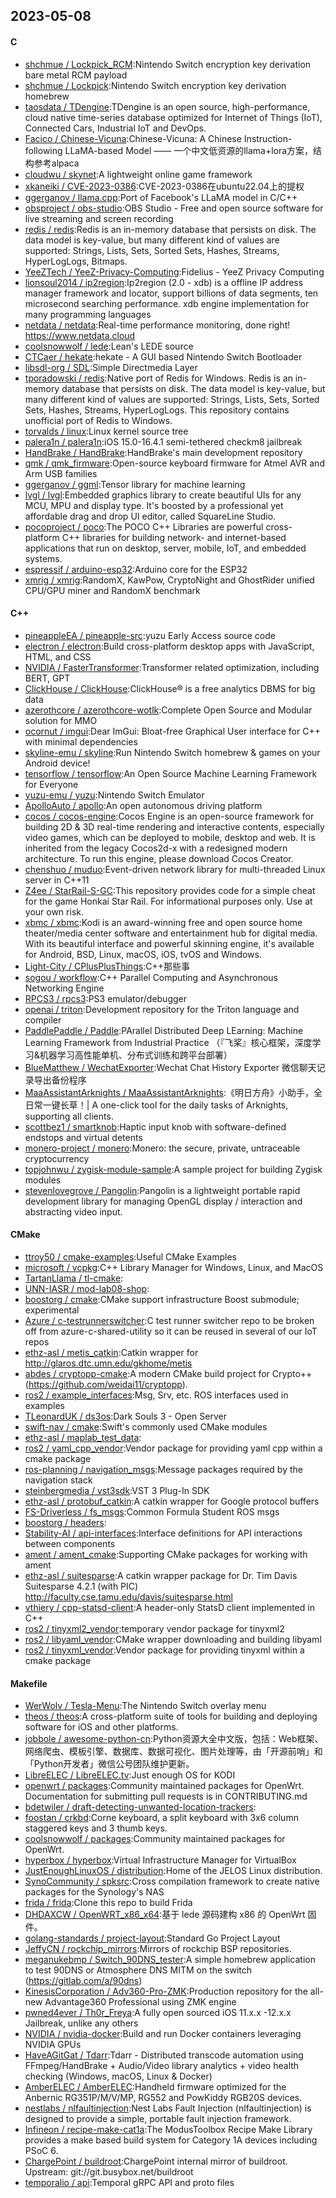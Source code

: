 ## 2023-05-08

#### C
* [shchmue / Lockpick_RCM](https://github.com/shchmue/Lockpick_RCM):Nintendo Switch encryption key derivation bare metal RCM payload
* [shchmue / Lockpick](https://github.com/shchmue/Lockpick):Nintendo Switch encryption key derivation homebrew
* [taosdata / TDengine](https://github.com/taosdata/TDengine):TDengine is an open source, high-performance, cloud native time-series database optimized for Internet of Things (IoT), Connected Cars, Industrial IoT and DevOps.
* [Facico / Chinese-Vicuna](https://github.com/Facico/Chinese-Vicuna):Chinese-Vicuna: A Chinese Instruction-following LLaMA-based Model —— 一个中文低资源的llama+lora方案，结构参考alpaca
* [cloudwu / skynet](https://github.com/cloudwu/skynet):A lightweight online game framework
* [xkaneiki / CVE-2023-0386](https://github.com/xkaneiki/CVE-2023-0386):CVE-2023-0386在ubuntu22.04上的提权
* [ggerganov / llama.cpp](https://github.com/ggerganov/llama.cpp):Port of Facebook's LLaMA model in C/C++
* [obsproject / obs-studio](https://github.com/obsproject/obs-studio):OBS Studio - Free and open source software for live streaming and screen recording
* [redis / redis](https://github.com/redis/redis):Redis is an in-memory database that persists on disk. The data model is key-value, but many different kind of values are supported: Strings, Lists, Sets, Sorted Sets, Hashes, Streams, HyperLogLogs, Bitmaps.
* [YeeZTech / YeeZ-Privacy-Computing](https://github.com/YeeZTech/YeeZ-Privacy-Computing):Fidelius - YeeZ Privacy Computing
* [lionsoul2014 / ip2region](https://github.com/lionsoul2014/ip2region):Ip2region (2.0 - xdb) is a offline IP address manager framework and locator, support billions of data segments, ten microsecond searching performance. xdb engine implementation for many programming languages
* [netdata / netdata](https://github.com/netdata/netdata):Real-time performance monitoring, done right! https://www.netdata.cloud
* [coolsnowwolf / lede](https://github.com/coolsnowwolf/lede):Lean's LEDE source
* [CTCaer / hekate](https://github.com/CTCaer/hekate):hekate - A GUI based Nintendo Switch Bootloader
* [libsdl-org / SDL](https://github.com/libsdl-org/SDL):Simple Directmedia Layer
* [tporadowski / redis](https://github.com/tporadowski/redis):Native port of Redis for Windows. Redis is an in-memory database that persists on disk. The data model is key-value, but many different kind of values are supported: Strings, Lists, Sets, Sorted Sets, Hashes, Streams, HyperLogLogs. This repository contains unofficial port of Redis to Windows.
* [torvalds / linux](https://github.com/torvalds/linux):Linux kernel source tree
* [palera1n / palera1n](https://github.com/palera1n/palera1n):iOS 15.0-16.4.1 semi-tethered checkm8 jailbreak
* [HandBrake / HandBrake](https://github.com/HandBrake/HandBrake):HandBrake's main development repository
* [qmk / qmk_firmware](https://github.com/qmk/qmk_firmware):Open-source keyboard firmware for Atmel AVR and Arm USB families
* [ggerganov / ggml](https://github.com/ggerganov/ggml):Tensor library for machine learning
* [lvgl / lvgl](https://github.com/lvgl/lvgl):Embedded graphics library to create beautiful UIs for any MCU, MPU and display type. It's boosted by a professional yet affordable drag and drop UI editor, called SquareLine Studio.
* [pocoproject / poco](https://github.com/pocoproject/poco):The POCO C++ Libraries are powerful cross-platform C++ libraries for building network- and internet-based applications that run on desktop, server, mobile, IoT, and embedded systems.
* [espressif / arduino-esp32](https://github.com/espressif/arduino-esp32):Arduino core for the ESP32
* [xmrig / xmrig](https://github.com/xmrig/xmrig):RandomX, KawPow, CryptoNight and GhostRider unified CPU/GPU miner and RandomX benchmark

#### C++
* [pineappleEA / pineapple-src](https://github.com/pineappleEA/pineapple-src):yuzu Early Access source code
* [electron / electron](https://github.com/electron/electron):Build cross-platform desktop apps with JavaScript, HTML, and CSS
* [NVIDIA / FasterTransformer](https://github.com/NVIDIA/FasterTransformer):Transformer related optimization, including BERT, GPT
* [ClickHouse / ClickHouse](https://github.com/ClickHouse/ClickHouse):ClickHouse® is a free analytics DBMS for big data
* [azerothcore / azerothcore-wotlk](https://github.com/azerothcore/azerothcore-wotlk):Complete Open Source and Modular solution for MMO
* [ocornut / imgui](https://github.com/ocornut/imgui):Dear ImGui: Bloat-free Graphical User interface for C++ with minimal dependencies
* [skyline-emu / skyline](https://github.com/skyline-emu/skyline):Run Nintendo Switch homebrew & games on your Android device!
* [tensorflow / tensorflow](https://github.com/tensorflow/tensorflow):An Open Source Machine Learning Framework for Everyone
* [yuzu-emu / yuzu](https://github.com/yuzu-emu/yuzu):Nintendo Switch Emulator
* [ApolloAuto / apollo](https://github.com/ApolloAuto/apollo):An open autonomous driving platform
* [cocos / cocos-engine](https://github.com/cocos/cocos-engine):Cocos Engine is an open-source framework for building 2D & 3D real-time rendering and interactive contents, especially video games, which can be deployed to mobile, desktop and web. It is inherited from the legacy Cocos2d-x with a redesigned modern architecture. To run this engine, please download Cocos Creator.
* [chenshuo / muduo](https://github.com/chenshuo/muduo):Event-driven network library for multi-threaded Linux server in C++11
* [Z4ee / StarRail-S-GC](https://github.com/Z4ee/StarRail-S-GC):This repository provides code for a simple cheat for the game Honkai Star Rail. For informational purposes only. Use at your own risk.
* [xbmc / xbmc](https://github.com/xbmc/xbmc):Kodi is an award-winning free and open source home theater/media center software and entertainment hub for digital media. With its beautiful interface and powerful skinning engine, it's available for Android, BSD, Linux, macOS, iOS, tvOS and Windows.
* [Light-City / CPlusPlusThings](https://github.com/Light-City/CPlusPlusThings):C++那些事
* [sogou / workflow](https://github.com/sogou/workflow):C++ Parallel Computing and Asynchronous Networking Engine
* [RPCS3 / rpcs3](https://github.com/RPCS3/rpcs3):PS3 emulator/debugger
* [openai / triton](https://github.com/openai/triton):Development repository for the Triton language and compiler
* [PaddlePaddle / Paddle](https://github.com/PaddlePaddle/Paddle):PArallel Distributed Deep LEarning: Machine Learning Framework from Industrial Practice （『飞桨』核心框架，深度学习&机器学习高性能单机、分布式训练和跨平台部署）
* [BlueMatthew / WechatExporter](https://github.com/BlueMatthew/WechatExporter):Wechat Chat History Exporter 微信聊天记录导出备份程序
* [MaaAssistantArknights / MaaAssistantArknights](https://github.com/MaaAssistantArknights/MaaAssistantArknights):《明日方舟》小助手，全日常一键长草！| A one-click tool for the daily tasks of Arknights, supporting all clients.
* [scottbez1 / smartknob](https://github.com/scottbez1/smartknob):Haptic input knob with software-defined endstops and virtual detents
* [monero-project / monero](https://github.com/monero-project/monero):Monero: the secure, private, untraceable cryptocurrency
* [topjohnwu / zygisk-module-sample](https://github.com/topjohnwu/zygisk-module-sample):A sample project for building Zygisk modules
* [stevenlovegrove / Pangolin](https://github.com/stevenlovegrove/Pangolin):Pangolin is a lightweight portable rapid development library for managing OpenGL display / interaction and abstracting video input.

#### CMake
* [ttroy50 / cmake-examples](https://github.com/ttroy50/cmake-examples):Useful CMake Examples
* [microsoft / vcpkg](https://github.com/microsoft/vcpkg):C++ Library Manager for Windows, Linux, and MacOS
* [TartanLlama / tl-cmake](https://github.com/TartanLlama/tl-cmake):
* [UNN-IASR / mod-lab08-shop](https://github.com/UNN-IASR/mod-lab08-shop):
* [boostorg / cmake](https://github.com/boostorg/cmake):CMake support infrastructure Boost submodule; experimental
* [Azure / c-testrunnerswitcher](https://github.com/Azure/c-testrunnerswitcher):C test runner switcher repo to be broken off from azure-c-shared-utility so it can be reused in several of our IoT repos
* [ethz-asl / metis_catkin](https://github.com/ethz-asl/metis_catkin):Catkin wrapper for http://glaros.dtc.umn.edu/gkhome/metis
* [abdes / cryptopp-cmake](https://github.com/abdes/cryptopp-cmake):A modern CMake build project for Crypto++ (https://github.com/weidai11/cryptopp).
* [ros2 / example_interfaces](https://github.com/ros2/example_interfaces):Msg, Srv, etc. ROS interfaces used in examples
* [TLeonardUK / ds3os](https://github.com/TLeonardUK/ds3os):Dark Souls 3 - Open Server
* [swift-nav / cmake](https://github.com/swift-nav/cmake):Swift's commonly used CMake modules
* [ethz-asl / maplab_test_data](https://github.com/ethz-asl/maplab_test_data):
* [ros2 / yaml_cpp_vendor](https://github.com/ros2/yaml_cpp_vendor):Vendor package for providing yaml cpp within a cmake package
* [ros-planning / navigation_msgs](https://github.com/ros-planning/navigation_msgs):Message packages required by the navigation stack
* [steinbergmedia / vst3sdk](https://github.com/steinbergmedia/vst3sdk):VST 3 Plug-In SDK
* [ethz-asl / protobuf_catkin](https://github.com/ethz-asl/protobuf_catkin):A catkin wrapper for Google protocol buffers
* [FS-Driverless / fs_msgs](https://github.com/FS-Driverless/fs_msgs):Common Formula Student ROS msgs
* [boostorg / headers](https://github.com/boostorg/headers):
* [Stability-AI / api-interfaces](https://github.com/Stability-AI/api-interfaces):Interface definitions for API interactions between components
* [ament / ament_cmake](https://github.com/ament/ament_cmake):Supporting CMake packages for working with ament
* [ethz-asl / suitesparse](https://github.com/ethz-asl/suitesparse):A catkin wrapper package for Dr. Tim Davis Suitesparse 4.2.1 (with PIC) http://faculty.cse.tamu.edu/davis/suitesparse.html
* [vthiery / cpp-statsd-client](https://github.com/vthiery/cpp-statsd-client):A header-only StatsD client implemented in C++
* [ros2 / tinyxml2_vendor](https://github.com/ros2/tinyxml2_vendor):temporary vendor package for tinyxml2
* [ros2 / libyaml_vendor](https://github.com/ros2/libyaml_vendor):CMake wrapper downloading and building libyaml
* [ros2 / tinyxml_vendor](https://github.com/ros2/tinyxml_vendor):Vendor package for providing tinyxml within a cmake package

#### Makefile
* [WerWolv / Tesla-Menu](https://github.com/WerWolv/Tesla-Menu):The Nintendo Switch overlay menu
* [theos / theos](https://github.com/theos/theos):A cross-platform suite of tools for building and deploying software for iOS and other platforms.
* [jobbole / awesome-python-cn](https://github.com/jobbole/awesome-python-cn):Python资源大全中文版，包括：Web框架、网络爬虫、模板引擎、数据库、数据可视化、图片处理等，由「开源前哨」和「Python开发者」微信公号团队维护更新。
* [LibreELEC / LibreELEC.tv](https://github.com/LibreELEC/LibreELEC.tv):Just enough OS for KODI
* [openwrt / packages](https://github.com/openwrt/packages):Community maintained packages for OpenWrt. Documentation for submitting pull requests is in CONTRIBUTING.md
* [bdetwiler / draft-detecting-unwanted-location-trackers](https://github.com/bdetwiler/draft-detecting-unwanted-location-trackers):
* [foostan / crkbd](https://github.com/foostan/crkbd):Corne keyboard, a split keyboard with 3x6 column staggered keys and 3 thumb keys.
* [coolsnowwolf / packages](https://github.com/coolsnowwolf/packages):Community maintained packages for OpenWrt.
* [hyperbox / hyperbox](https://github.com/hyperbox/hyperbox):Virtual Infrastructure Manager for VirtualBox
* [JustEnoughLinuxOS / distribution](https://github.com/JustEnoughLinuxOS/distribution):Home of the JELOS Linux distribution.
* [SynoCommunity / spksrc](https://github.com/SynoCommunity/spksrc):Cross compilation framework to create native packages for the Synology's NAS
* [frida / frida](https://github.com/frida/frida):Clone this repo to build Frida
* [DHDAXCW / OpenWRT_x86_x64](https://github.com/DHDAXCW/OpenWRT_x86_x64):基于 lede 源码建构 x86 的 OpenWrt 固件。
* [golang-standards / project-layout](https://github.com/golang-standards/project-layout):Standard Go Project Layout
* [JeffyCN / rockchip_mirrors](https://github.com/JeffyCN/rockchip_mirrors):Mirrors of rockchip BSP repositories.
* [meganukebmp / Switch_90DNS_tester](https://github.com/meganukebmp/Switch_90DNS_tester):A simple homebrew application to test 90DNS or Atmosphere DNS MITM on the switch (https://gitlab.com/a/90dns)
* [KinesisCorporation / Adv360-Pro-ZMK](https://github.com/KinesisCorporation/Adv360-Pro-ZMK):Production repository for the all-new Advantage360 Professional using ZMK engine
* [pwned4ever / Th0r_Freya](https://github.com/pwned4ever/Th0r_Freya):A fully open sourced iOS 11.x.x -12.x.x Jailbreak, unlike any others
* [NVIDIA / nvidia-docker](https://github.com/NVIDIA/nvidia-docker):Build and run Docker containers leveraging NVIDIA GPUs
* [HaveAGitGat / Tdarr](https://github.com/HaveAGitGat/Tdarr):Tdarr - Distributed transcode automation using FFmpeg/HandBrake + Audio/Video library analytics + video health checking (Windows, macOS, Linux & Docker)
* [AmberELEC / AmberELEC](https://github.com/AmberELEC/AmberELEC):Handheld firmware optimized for the Anbernic RG351P/M/V/MP, RG552 and PowKiddy RGB20S devices.
* [nestlabs / nlfaultinjection](https://github.com/nestlabs/nlfaultinjection):Nest Labs Fault Injection (nlfaultinjection) is designed to provide a simple, portable fault injection framework.
* [Infineon / recipe-make-cat1a](https://github.com/Infineon/recipe-make-cat1a):The ModusToolbox Recipe Make Library provides a make based build system for Category 1A devices including PSoC 6.
* [ChargePoint / buildroot](https://github.com/ChargePoint/buildroot):ChargePoint internal mirror of buildroot. Upstream: git://git.busybox.net/buildroot
* [temporalio / api](https://github.com/temporalio/api):Temporal gRPC API and proto files
